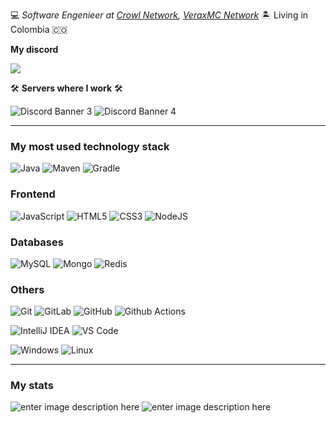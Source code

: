 💻 _Software Engenieer at [Crowl Network](crowl.club/discord), [VeraxMC Network](https://discord.gg/napb6DMQaR)_ 🏝️ Living in Colombia 🇨🇴

**My discord**

<img
src="https://discord-md-badge.vercel.app/api/shield/702936260880105482?theme=clean-inverted">
<br>

🛠️ **Servers where I work** 🛠️

![Discord Banner 3](https://discord.com/api/guilds/872575317162729534/widget.png?style=banner2)
![Discord Banner 4](https://discord.com/api/guilds/858822262740484127/widget.png?style=banner2)

---

### My most used technology stack

![Java](https://img.shields.io/badge/-Java-007396?style=for-the-badge&logo=java&logoColor=FFFFFF)
![Maven](https://img.shields.io/badge/-Maven-1565c0?style=for-the-badge&logo=apache-maven)
![Gradle](https://img.shields.io/badge/-Gradle-green?style=for-the-badge&logo=gradle)

### Frontend

![JavaScript](https://img.shields.io/badge/-JavaScript-%23F7DF1C?style=for-the-badge&logo=javascript&logoColor=000000&labelColor=%23F7DF1C&color=%23FFCE5A)
![HTML5](https://img.shields.io/badge/-HTML5-%23E44D27?style=for-the-badge&logo=html5&logoColor=ffffff)
![CSS3](https://img.shields.io/badge/-CSS3-%231572B6?style=for-the-badge&logo=css3)
![NodeJS](https://img.shields.io/badge/-Nodejs-black?style=for-the-badge&logo=Node.js)

### Databases

![MySQL](https://img.shields.io/badge/-MySQL-orange?style=for-the-badge&logo=mysql&logoColor=FFFFFF)
![Mongo](https://img.shields.io/badge/-Mongo-yellowgreen?style=for-the-badge&logo=mongodb)
![Redis](https://img.shields.io/badge/-Redis-red?style=for-the-badge&logo=redis&logoColor=FFFFFF)

### Others

![Git](https://img.shields.io/badge/-Git-%23F05032?style=for-the-badge&logo=git&logoColor=%23ffffff)
![GitLab](https://img.shields.io/badge/-GitLab-FCA121?style=for-the-badge&logo=gitlab)
![GitHub](https://img.shields.io/badge/-GitHub-181717?style=for-the-badge&logo=github)
![Github Actions](http://img.shields.io/badge/-Github%20Actions-2088FF?style=for-the-badge&logo=github-actions&logoColor=ffffff)

![IntelliJ IDEA](http://img.shields.io/badge/-IntelliJ%20IDEA-000000?style=for-the-badge&logo=intellij-idea&logoColor=ffffff)
![VS Code](http://img.shields.io/badge/-VS%20Code-007ACC?style=for-the-badge&logo=visual-studio-code&logoColor=ffffff)

![Windows](http://img.shields.io/badge/-Windows-0078D6?style=for-the-badge&logo=windows&logoColor=ffffff)
![Linux](https://img.shields.io/badge/-Linux-orange?style=for-the-badge&logo=linux&logoColor=FFFFFF)

---

### My stats

![enter image description here](https://github-readme-stats.vercel.app/api?username=dropead2&show_icons=true&theme=radical) ![enter image description here](https://github-readme-stats.vercel.app/api/top-langs/?username=dropead2&layout=compact&show_icons=true&theme=radical)


